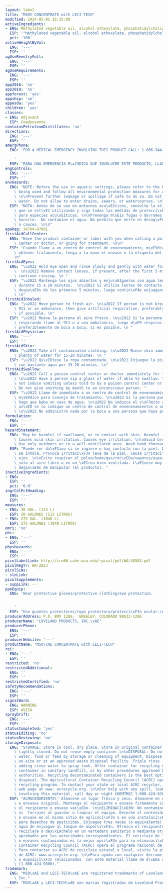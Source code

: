 ```yaml
---
layout: label
title: "MSO® CONCENTRATE with LECI-TECH"
modified: 2024-05-01 16:35:00
activeIngredients:
- ENG: Methylated vegetable oil, alcohol ethoxylate, phosphatidylcholine
  ESP: '"Methylated vegetable oil, alcohol ethoxylate, phosphatidylcholine"'
  pct: '100'
activeWeightByVol:
  ENG: '---'
  ESP: ''
agUseReentryFull:
  ENG: '---'
  ESP: ''
agUseRequirements:
  ENG: '---'
  ESP: ''
app2016: 'no'
app2018: 'no'
appforest: 'yes'
appship: 'no'
appwsda: 'yes'
children: 'yes'
classes:
- ENG: Adjuvant
  ESP: Coadyuvante
containsPetroleumDistillates: 'no'
directions:
  ENG: '---'
  ESP: ''
emergPhone:
  ENG: 'FOR A MEDICAL EMERGENCY INVOLVING THIS PRODUCT CALL: 1-866-944-8565.

    '
  ESP: "PARA UNA EMERGENCIA M\xC9DICA QUE INVOLUCRE ESTE PRODUCTO, LLAME AL: 1-866-944-8565.\n"
engControls:
  ENG: '---'
  ESP: ''
envHazards:
  ENG: "NOTE: Before the use in aquatic settings, please refer to the Pesticide label\
    \ being used and follow all environmental protection measures for aquatic species.\
    \ \n\nPrevent further leakage or spillage if safe to do so. Do not contaminate\
    \ water. Do not allow to enter drains, sewers, or watercourses. \n"
  ESP: "NOTA: Antes de su uso en entornos acu\xE1ticos, consulte la etiqueta del pesticida\
    \ que se est\xE1 utilizando y siga todas las medidas de protecci\xF3n ambiental\
    \ para especies acu\xE1ticas. \n\nPrevenga m\xE1s fugas o derrames si es seguro\
    \ hacerlo.  No contamine el agua. No permita que entre en desag\xFCes, alcantarillas\
    \ o cauces. \n\n"
epaReg: 34704-07001
firstAidCallCenter:
  ENG: "Have the product container or label with you when calling a poison control\
    \ center or doctor, or going for treatment. \n\n"
  ESP: "Cuando llame a un centro de control de envenenamiento, m\xE9dico o intente\
    \ obtener tratamiento, tenga a la mano el envase o la etiqueta del producto. \n\
    \n"
firstAidEyes:
  ENG: "\u2022 Hold eye open and rinse slowly and gently with water for 15-20 minutes.\
    \  \n\u2022 Remove contact lenses, if present, after the first 5 minutes, then\
    \ continue rinsing. \n "
  ESP: "\u2022 Mantenga los ojos abiertos y enju\xE1guelos con agua lenta y cuidadosamente\
    \ durante 15 a 20 minutos.  \n\u2022 Si utiliza lentes de contacto, qu\xEDteselos\
    \ despu\xE9s de los primeros 5 minutos, luego contin\xFAe enjuagando los ojos.\
    \ \n"
firstAidInhaled:
  ENG: "\u2022 Move person to fresh air. \n\u2022 If person is not breathing, call\
    \ 911 or an ambulance, then give artificial respiration, preferably by mouth-to-mouth,\
    \ if possible. \n"
  ESP: "\u2022 Mueva la persona al aire fresco. \n\u2022 Si la persona no est\xE1\
    \ respirando llame al 911 o a una ambulancia, luego d\xE9 respiraci\xF3n artificial,\
    \ preferiblemente de boca a boca, si es posible. \n "
firstAidPhysician:
  ENG: '---'
  ESP: ''
firstAidSkin:
  ENG: "\u2022 Take off contaminated clothing. \n\u2022 Rinse skin immediately with\
    \ plenty of water for 15-20 minutes. \n "
  ESP: "\u2022 Qu\xEDtese la ropa contaminada. \n\u2022 Enjuague la piel inmediatamente\
    \ con bastante agua por 15-20 minutos. \n"
firstAidSwallow:
  ENG: "\u2022 Call a poison control center or doctor immediately for treatment advice.\
    \ \n\u2022 Have a person sip a glass of water if able to swallow. \n\u2022 Do\
    \ not induce vomiting unless told to by a poison control center or doctor. \n\u2022\
    \ Do not give anything by mouth to an unconscious person. "
  ESP: "\u2022 Llame de inmediato a un centro de control de envenenamientos o a un\
    \ m\xE9dico para consejo de tratamiento. \n\u2022 Si la persona puede tragar,\
    \ haga que beba un vaso de agua. \n\u2022 No induzca el v\xF3mito a menos que\
    \ as\xED se lo indique un centro de control de envenenamientos o un m\xE9dico.\
    \ \n\u2022 No administre nada por la boca a una persona que haya perdido el conocimiento. "
formulation:
  ENG: '---'
  ESP: ''
hazardStatement:
  ENG: "May be harmful if swallowed, or in contact with skin. Harmful if inhaled.\
    \ Causes mild skin irritation. Causes eye irritation. \n\nAvoid breathing dust/fume/gas/mist/vapors/spray.\
    \ Use only outdoors or in a well-ventilated area. Wash hand thoroughly after handling. "
  ESP: "Puede ser da\xF1ino si se ingiere o hay contacto con la piel. Da\xF1ino si\
    \ se inhala. Provoca Irritaci\xF3n leve de la piel. Causa irritaci\xF3n en los\
    \ ojos. \n\nEvite respirar el polvo/humo/gas/roc\xEDo/vapores/aspersi\xF3n. Use\
    \ solo al aire libre o en un \xE1rea bien ventilada. L\xE1vese muy bien las manos\
    \ despu\xE9s de manipular (el producto). "
inactiveIngredients:
- ENG: --
  ESP: ''
  pct: '0.0'
ingrColPctHeading:
  ENG: '---'
  ESP: ''
measures:
- ENG: 30 GAL. (113 L)
  ESP: 30 GALONES (113 LITROS)
- ENG: 275 GAL. (1040 L)
  ESP: 275 GALONES (1040 LITROS)
omri: 'no'
phi:
- ENG: '---'
  ESP: ''
physHazards:
  ENG: '---'
  ESP: ''
picolLabelLink: http://cru66.cahe.wsu.edu/~picol/pdf/WA/48583.pdf
picolRegYr: WA-2023
picolSLNs:
- slnLink: --
picolSupplements:
- suppLink: --
ppeEquip:
  ENG: 'Wear protective gloves/protective clothing/eye protection.


    '
  ESP: "Use guantes protectores/ropa protectora/protecci\xF3n ocular.\n\n"
producerAddress: P.O. BOX 1286,  GREELEY, COLORADO 80632-1286
producerName: "LOVELAND PRODUCTS, INC.\xAE"
producerPhone:
  ENG: '---'
  ESP: ''
producerWebsite: '---'
productName: "MSO\xAE CONCENTRATE with LECI-TECH"
rei:
- ENG: '---'
  ESP: ''
restricted: 'no'
restrictedAdditional:
  ENG: ''
  ESP: ''
restrictedCertified: 'no'
safetyRecommendations:
  ENG: '---'
  ESP: ''
signalWord:
  ENG: WARNING
  ESP: AVISO
sprayDrift:
  ENG: '---'
  ESP: ''
statusCompleted: 'yes'
statusEditing: 'no'
statusReviewing: 'no'
storageDisposal:
  ENG: "STORAGE: Store in cool, dry place. Store in original container. Keep container\
    \ tightly closed. Do not reuse empty container.\n\nDISPOSAL: Do not contaminate\
    \ water, food or feed by storage or cleaning of equipment. Dispose of contents/containers\
    \ on-site or at an approved waste disposal facility. Triple rinse (or equivalent)\
    \ adding rinse water to spray tank. Offer container for recycling or dispose of\
    \ container in sanitary landfill, or by other procedures approved by appropriate\
    \ authorities. Recycling decontaminated containers is the best option of container\
    \ disposal. The Agricultural Container Recycling Council (ACRC) operates the national\
    \ recycling program. To contact your state or local ACRC recycler, visit the ACRC\
    \ web page at www. acrecycle.org. \n\nFor help with any spill, leak, fire or exposure\
    \ involving this material, call day or night CHEMTREC 1-800-424-9300."
  ESP: "ALMACENAMIENTO\" Almacene un lugar fresco y seco. Almacene en el recipiente\
    \ o envases original. Mantenga el recipiente o envase firmemente cerrado. No reutilice\
    \ el recipiente o envase vac\xEDo. \n\nELIMINACI\xD3N: No contamine el agua, alimentos\
    \ ni  forrajes al guardar o limpiar el equipo. Deseche el contenido/recipiente\
    \ o envase en el mismo sitio de aplicaci\xF3n o en una instalaci\xF3n aprobada\
    \ para desechos de pesticidas. Enjuague tres veces (o equivalente) y agregue el\
    \ agua de enjuague al tanque de aspersi\xF3n. Ofrezca el recipiente o envase para\
    \ reciclaje o des\xE9chelo en un vertedero sanitario o mediante otros procedimientos\
    \ aprobados por las autoridades correspondientes. El reciclaje de los recipientes\
    \ o envases contaminados es la mejor opci\xF3n para su eliminaci\xF3n. El Agricultural\
    \ Container Recycling Council (ACRC) opera el programa nacional de reciclaje.\
    \ Para contactar su ACRC de reciclaje estatal o local, visite la p\xE1gina web\
    \ de ACRC: www.acrecycle.org. \n\nPara ayuda con cualquier derrame, fugas, incendio\
    \ o exposici\xF3n relacionados  con este material llame de d\xEDa o noche a CHEMTREC\
    \ (1-800-424-9300)."
trademark:
  ENG: "MSO\xAE and LECI-TECH\xAE are registered trademarks of Loveland Products,\
    \ Inc."
  ESP: "MSO\xAE y LECI-TECH\xAE son marcas registradas de Loveland Products, Inc."
---
```

